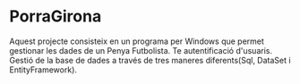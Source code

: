 # PorraGirona
Aquest projecte consisteix en un programa per Windows que permet gestionar les dades de un Penya Futbolista. Te autentificació d'usuaris. Gestió de la base de dades a través de tres maneres diferents(Sql, DataSet i EntityFramework). 
